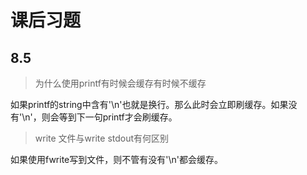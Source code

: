 # 课后习题

## 8.5 

> 为什么使用printf有时候会缓存有时候不缓存

如果printf的string中含有'\n'也就是换行。那么此时会立即刷缓存。如果没有'\n'，则会等到下一句printf才会刷缓存。

> write 文件与write stdout有何区别

如果使用fwrite写到文件，则不管有没有'\n'都会缓存。